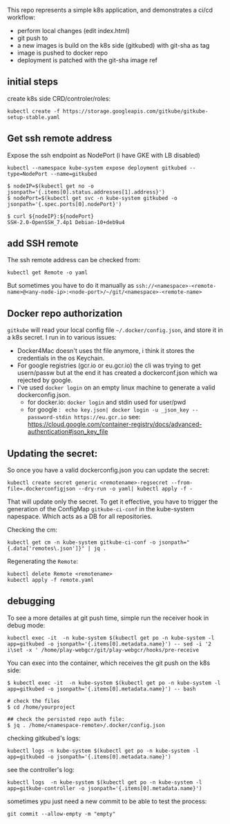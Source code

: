 This repo represents a simple k8s application, and demonstrates a ci/cd workflow:

- perform local changes (edit index.html)
- git push to <gitkube-remote>
- a new images is build on the k8s side (gitkubed) with git-sha as tag
- image is pushed to docker repo
- deployment is patched with the git-sha image ref

## initial steps

create k8s side CRD/controler/roles:
```
kubectl create -f https://storage.googleapis.com/gitkube/gitkube-setup-stable.yaml
```

## Get ssh remote address

Expose the ssh endpoint as NodePort (i have GKE with LB disabled)

```
kubectl --namespace kube-system expose deployment gitkubed --type=NodePort --name=gitkubed
```

```
$ nodeIP=$(kubectl get no -o jsonpath='{.items[0].status.addresses[1].address}')
$ nodePort=$(kubectl get svc -n kube-system gitkubed -o jsonpath='{.spec.ports[0].nodePort}')

$ curl ${nodeIP}:${nodePort}
SSH-2.0-OpenSSH_7.4p1 Debian-10+deb9u4
```

## add SSH remote

The ssh remote address can be checked from:
```
kubectl get Remote -o yaml
```

But sometimes you have to do it manually as `ssh://<namespace>-<remote-name>@<any-node-ip>:<node-port>/~/git/<namespace>-<remote-name>`

## Docker repo authorization

`gitkube` will read your local config file `~/.docker/config.json`, and store it in a k8s secret.
I run in to various issues:
- Docker4Mac doesn't uses tht file anymore, i think it stores the credentials in the os Keychain.
- For google registries (gcr.io or eu.gcr.io) the cli was trying to get usern/passw 
  but at the end it has created a dockerconf.json which wa rejected by google.
- I've used `docker login` on an empty linux machine to generate a valid dockerconfig.json.
  - for docker.io: `docker login` and stdin used for user/pwd
  - for google : ` echo key.json| docker login -u _json_key --password-stdin https://eu.gcr.io`
    see: https://cloud.google.com/container-registry/docs/advanced-authentication#json_key_file


## Updating the secret:

So once you have a valid dockerconfig.json you can update the secret:
```
kubectl create secret generic <remotename>-regsecret --from-file=.dockerconfigjson --dry-run -o yaml| kubectl apply -f -
```

That will update only the secret. To get it effective, you have to trigger the generation of the ConfigMap `gitkube-ci-conf` in the kube-system napespace. Which acts as a DB for all repositories.

Checking the cm:
```
kubectl get cm -n kube-system gitkube-ci-conf -o jsonpath="{.data['remotes\.json']}" | jq .
```

Regenerating the `Remote`:
```
kubectl delete Remote <remotename>
kubectl apply -f remote.yaml
```

## debugging

To see a more detailes at git push time, simple run the receiver hook in debug mode:
```
kubectl exec -it  -n kube-system $(kubectl get po -n kube-system -l app=gitkubed -o jsonpath='{.items[0].metadata.name}') -- sed -i '2 i\set -x ' /home/play-webgcr/git/play-webgcr/hooks/pre-receive
```

You can exec into the container, which receives the git push on the k8s side:
```
$ kubectl exec -it  -n kube-system $(kubectl get po -n kube-system -l app=gitkubed -o jsonpath='{.items[0].metadata.name}') -- bash

# check the files
$ cd /home/yourproject

## check the persisted repo auth file:
$ jq . /home/<namespace-remote>/.docker/config.json 
```

checking gitkubed's logs:
```
kubectl logs -n kube-system $(kubectl get po -n kube-system -l app=gitkubed -o jsonpath='{.items[0].metadata.name}')
```

see the controller's log:
```
kubectl logs  -n kube-system $(kubectl get po -n kube-system -l app=gitkube-controller -o jsonpath='{.items[0].metadata.name}') 
```

sometimes ypu just need a new commit to be able to test the process:
```
git commit --allow-empty -m "empty"
```
